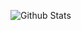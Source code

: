 ![Github Stats](https://github-readme-stats.vercel.app/api?username=shinminsung1108&show_icons=true)
